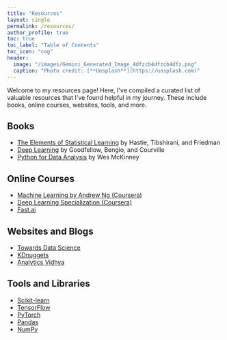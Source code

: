 ```yaml
---
title: "Resources"
layout: single
permalink: /resources/
author_profile: true
toc: true
toc_label: "Table of Contents"
toc_icon: "cog"
header:
  image: "/images/Gemini_Generated_Image_4dfzcb4dfzcb4dfz.png"
  caption: "Photo credit: [**Unsplash**](https://unsplash.com)"
---
```


Welcome to my resources page! Here, I've compiled a curated list of valuable resources that I've found helpful in my journey. These include books, online courses, websites, tools, and more.

## Books

* [The Elements of Statistical Learning](https://web.stanford.edu/~hastie/ElemStatLearn/) by Hastie, Tibshirani, and Friedman
* [Deep Learning](https://www.deeplearningbook.org/) by Goodfellow, Bengio, and Courville
* [Python for Data Analysis](https://wesmckinney.com/book/) by Wes McKinney

## Online Courses

* [Machine Learning by Andrew Ng (Coursera)](https://www.coursera.org/learn/machine-learning)
* [Deep Learning Specialization (Coursera)](https://www.coursera.org/specializations/deep-learning)
* [Fast.ai](https://www.fast.ai/)

## Websites and Blogs

* [Towards Data Science](https://towardsdatascience.com/)
* [KDnuggets](https://www.kdnuggets.com/)
* [Analytics Vidhya](https://www.analyticsvidhya.com/)

## Tools and Libraries

* [Scikit-learn](https://scikit-learn.org/)
* [TensorFlow](https://www.tensorflow.org/)
* [PyTorch](https://pytorch.org/)
* [Pandas](https://pandas.pydata.org/)
* [NumPy](https://numpy.org/)
